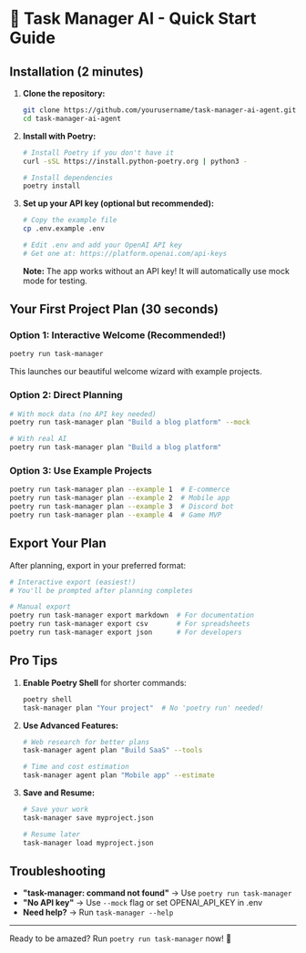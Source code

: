 # 🚀 Task Manager AI - Quick Start Guide

## Installation (2 minutes)

1. **Clone the repository:**
   ```bash
   git clone https://github.com/yourusername/task-manager-ai-agent.git
   cd task-manager-ai-agent
   ```

2. **Install with Poetry:**
   ```bash
   # Install Poetry if you don't have it
   curl -sSL https://install.python-poetry.org | python3 -

   # Install dependencies
   poetry install
   ```

3. **Set up your API key (optional but recommended):**
   ```bash
   # Copy the example file
   cp .env.example .env
   
   # Edit .env and add your OpenAI API key
   # Get one at: https://platform.openai.com/api-keys
   ```
   
   **Note:** The app works without an API key! It will automatically use mock mode for testing.

## Your First Project Plan (30 seconds)

### Option 1: Interactive Welcome (Recommended!)
```bash
poetry run task-manager
```
This launches our beautiful welcome wizard with example projects.

### Option 2: Direct Planning
```bash
# With mock data (no API key needed)
poetry run task-manager plan "Build a blog platform" --mock

# With real AI
poetry run task-manager plan "Build a blog platform"
```

### Option 3: Use Example Projects
```bash
poetry run task-manager plan --example 1  # E-commerce
poetry run task-manager plan --example 2  # Mobile app
poetry run task-manager plan --example 3  # Discord bot
poetry run task-manager plan --example 4  # Game MVP
```

## Export Your Plan

After planning, export in your preferred format:

```bash
# Interactive export (easiest!)
# You'll be prompted after planning completes

# Manual export
poetry run task-manager export markdown  # For documentation
poetry run task-manager export csv       # For spreadsheets
poetry run task-manager export json      # For developers
```

## Pro Tips

1. **Enable Poetry Shell** for shorter commands:
   ```bash
   poetry shell
   task-manager plan "Your project"  # No 'poetry run' needed!
   ```

2. **Use Advanced Features:**
   ```bash
   # Web research for better plans
   task-manager agent plan "Build SaaS" --tools
   
   # Time and cost estimation
   task-manager agent plan "Mobile app" --estimate
   ```

3. **Save and Resume:**
   ```bash
   # Save your work
   task-manager save myproject.json
   
   # Resume later
   task-manager load myproject.json
   ```

## Troubleshooting

- **"task-manager: command not found"** → Use `poetry run task-manager`
- **"No API key"** → Use `--mock` flag or set OPENAI_API_KEY in .env
- **Need help?** → Run `task-manager --help`

---

Ready to be amazed? Run `poetry run task-manager` now! 🎉